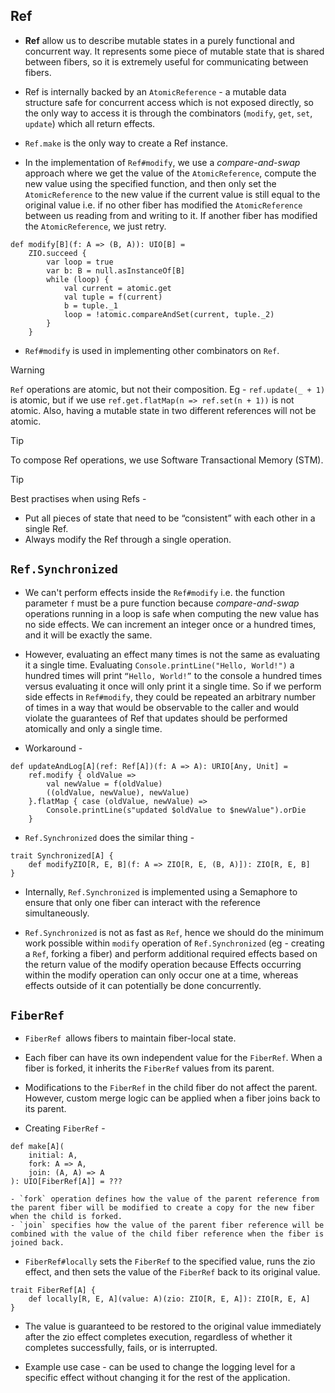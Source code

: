## Ref

- **Ref** allow us to describe mutable states in a purely functional and concurrent way. It represents some piece of mutable state that is shared between fibers, so it is extremely useful for communicating between fibers.
- Ref is internally backed by an `AtomicReference` - a mutable data structure safe for concurrent access which is not exposed directly, so the only way to access it is through the combinators (`modify`, `get`, `set`, `update`) which all return effects.
- `Ref.make` is the only way to create a Ref instance.

- In the implementation of `Ref#modify`, we use a _compare-and-swap_ approach where we get the value of the `AtomicReference`, compute the new value using the specified function, and then only set the `AtomicReference` to the new value if the current value is still equal to the original value i.e. if no other fiber has modified the `AtomicReference` between us reading from and writing to it. If another fiber has modified the `AtomicReference`, we just retry.
```
def modify[B](f: A => (B, A)): UIO[B] =
    ZIO.succeed {
        var loop = true
        var b: B = null.asInstanceOf[B]
        while (loop) {
            val current = atomic.get
            val tuple = f(current)
            b = tuple._1
            loop = !atomic.compareAndSet(current, tuple._2)
        }
    }
```

- `Ref#modify` is used in implementing other combinators on `Ref`.

> [!WARNING]
> `Ref` operations are atomic, but not their composition. Eg - `ref.update(_ + 1)` is atomic, but if we use `ref.get.flatMap(n => ref.set(n + 1))` is not atomic.
> Also, having a mutable state in two different references will not be atomic.

> [!TIP]
> To compose Ref operations, we use Software Transactional Memory (STM).

> [!TIP]
> Best practises when using Refs -
> - Put all pieces of state that need to be “consistent” with each other in a single Ref.
> - Always modify the Ref through a single operation.

## `Ref.Synchronized`

- We can't perform effects inside the `Ref#modify` i.e. the function parameter `f` must be a pure function because _compare-and-swap_ operations running in a loop is safe when computing the new value has no side effects. We can increment an integer once or a hundred times, and it will be exactly the same.

- However, evaluating an effect many times is not the same as evaluating it a single time. Evaluating `Console.printLine("Hello, World!")` a hundred times will print `“Hello, World!”` to the console a hundred times versus evaluating it once will only print it a single time. So if we perform side effects in `Ref#modify`, they could be repeated an arbitrary number of times in a way that would be observable to the caller and would violate the guarantees of Ref that updates should be performed atomically and only a single time.

- Workaround - 
```
def updateAndLog[A](ref: Ref[A])(f: A => A): URIO[Any, Unit] =
    ref.modify { oldValue =>
        val newValue = f(oldValue)
        ((oldValue, newValue), newValue)
    }.flatMap { case (oldValue, newValue) =>
        Console.printLine(s"updated $oldValue to $newValue").orDie
    }
```

- `Ref.Synchronized` does the similar thing - 
```
trait Synchronized[A] {
    def modifyZIO[R, E, B](f: A => ZIO[R, E, (B, A)]): ZIO[R, E, B]
}
```

- Internally, `Ref.Synchronized` is implemented using a Semaphore to ensure that only one fiber can interact with the reference simultaneously.

- `Ref.Synchronized` is not as fast as `Ref`, hence we should do the minimum work possible within `modify` operation of `Ref.Synchronized` (eg - creating a `Ref`, forking a fiber) and perform additional required effects based on the return value of the modify operation because Effects occurring within the modify operation can only occur one at a time, whereas effects outside of it can potentially be done concurrently.

## `FiberRef`

- `FiberRef `allows fibers to maintain fiber-local state.
- Each fiber can have its own independent value for the `FiberRef`. When a fiber is forked, it inherits the `FiberRef` values from its parent.
- Modifications to the `FiberRef` in the child fiber do not affect the parent. However, custom merge logic can be applied when a fiber joins back to its parent.

- Creating `FiberRef` -
```
def make[A](
    initial: A,
    fork: A => A,
    join: (A, A) => A
): UIO[FiberRef[A]] = ???
```

    - `fork` operation defines how the value of the parent reference from the parent fiber will be modified to create a copy for the new fiber when the child is forked.
    - `join` specifies how the value of the parent fiber reference will be combined with the value of the child fiber reference when the fiber is joined back.

- `FiberRef#locally` sets the `FiberRef` to the specified value, runs the zio effect, and then sets the value of the `FiberRef` back to its original value.
```
trait FiberRef[A] {
    def locally[R, E, A](value: A)(zio: ZIO[R, E, A]): ZIO[R, E, A]
}
```

- The value is guaranteed to be restored to the original value immediately after the zio effect completes execution, regardless of whether it completes successfully, fails, or is interrupted.

- Example use case - can be used to change the logging level for a specific effect without changing it for the rest of the application.

